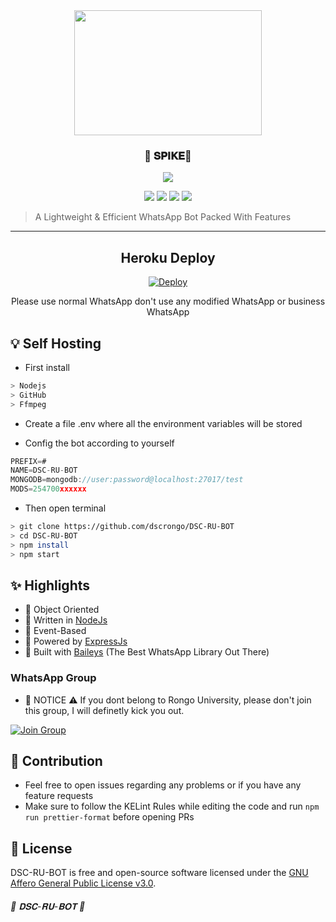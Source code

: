 <!-- ![Just Coded..]() -->

<div align='center'>
<img src="https://i.imgur.com/OGAEtPt.jpeg" 
     width="300" 
     height="200" />

<h3> 🤖 𝐒𝐏𝐈𝐊𝐄🍃 </h3><be>
  
<a href='https://github.com/dscrongo/DSC-RU-BOT/blob/master/LICENSE'>
  
<img src='https://img.shields.io/github/license/dscrongo/DSC-RU-BOT?color=white&style=for-the-badge'>
  
</a>


<a href="https://git-scm.com/downloads"><img src="http://img.shields.io/badge/-Git-F1502F?style=flat&logo=git&logoColor=FFFFFF"></a>
<a href="https://nodejs.org/en/download"><img
src="https://img.shields.io/badge/-Node.js-3C873A?style=flat&logo=Node.js&logoColor=white"></a>
<a href="https://ffmpeg.org/download.html"><img src="http://img.shields.io/badge/-Ffmpeg-000000?style=flat&logo=ffmpeg&logoColor=green"></a>
<a href="https://www.mongodb.com/cloud/atlas/lp/try4?utm_source=google&utm_campaign=search_gs_pl_evergreen_atlas_core_prosp-brand_gic-null_apac-in_ps-all_mobile_eng_lead&utm_term=mongodb%20atlas&utm_medium=cpc_paid_search&utm_ad=e&utm_ad_campaign_id=12564980858&adgroup=116332189581&gclid=CjwKCAjw4JWZBhApEiwAtJUN0KnEgMTAPsFAJx0hHJ1U2YvK3Sy5PvVx3jDQN2gyMwKDxl_umuKC4BoCe7IQAvD_BwE"><img src="https://img.shields.io/badge/-MongoDB-3C873A?style=flat&logo=MongoDB&logoColor=green&color=white"></a>

</div>

> A Lightweight & Efficient WhatsApp Bot Packed With Features

---

<div align='center'>

  
## Heroku Deploy
  
[![Deploy](https://www.herokucdn.com/deploy/button.svg)](https://heroku.com/deploy?template=https://github.com/dscrongo/DSC-RU-BOT)

Please use normal WhatsApp don't use any modified WhatsApp or business WhatsApp 
</div>

## 💡 Self Hosting 

- First install
```bash
> Nodejs
> GitHub 
> Ffmpeg
```
- Create a file .env where all the environment variables will be stored 

- Config the bot according to yourself 

```js
PREFIX=#
NAME=DSC-RU-BOT
MONGODB=mongodb://user:password@localhost:27017/test
MODS=254700xxxxxx
```
- Then open terminal 

```bash
> git clone https://github.com/dscrongo/DSC-RU-BOT
> cd DSC-RU-BOT
> npm install  
> npm start
```

## ✨ Highlights
- 💖 Object Oriented 
- 💙 Written in [NodeJs](https://nodejs.org/)
- 💛 Event-Based 
- 💚 Powered by [ExpressJs](https://expressjs.com/)
- 💝 Built with [Baileys](https://github.com/adiwajshing/baileys) (The Best WhatsApp Library Out There) 

### WhatsApp Group
- 🚷 NOTICE ⚠ If you dont belong to Rongo University, please don't join this group, I will definetly kick you out.

 [![Join Group](https://img.shields.io/badge/WhatsApp-25D366?style=for-the-badge&logo=whatsapp&logoColor=white)](https://chat.whatsapp.com/BDPCLLGB9pDB67vHn956rL)

## 💪 Contribution

+ Feel free to open issues regarding any problems or if you have any feature requests
+ Make sure to follow the KELint Rules while editing the code and run `npm run prettier-format` before opening PRs

 ## 📃 License

 DSC-RU-BOT is free and open-source software licensed under the [GNU Affero General Public License v3.0](https://github.com/dscrongo/DSC-RU-BOT/blob/master/LICENSE).

###### 🤖 𝐃𝐒𝐂-𝐑𝐔-𝐁𝐎𝐓 🍃
